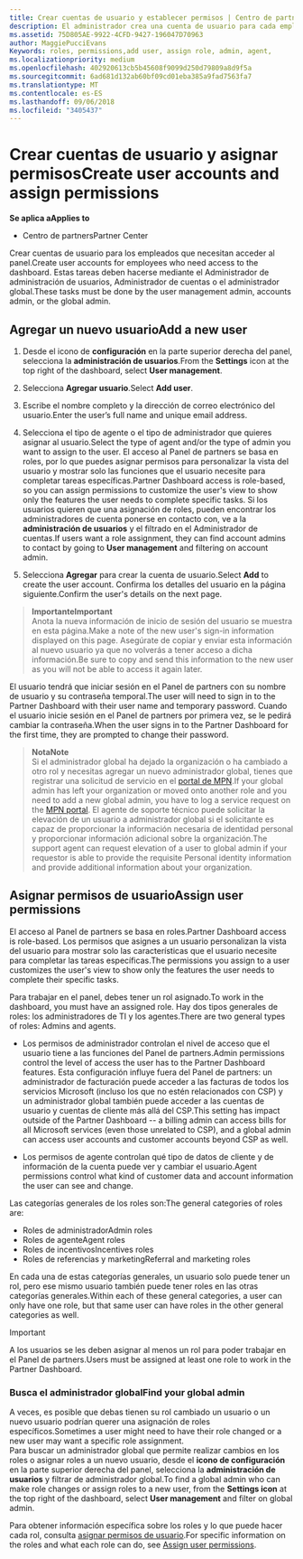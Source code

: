 ```yaml
---
title: Crear cuentas de usuario y establecer permisos | Centro de partners
description: El administrador crea una cuenta de usuario para cada empleado del partner que necesite acceder al Centro de partners.
ms.assetid: 75D805AE-9922-4CFD-9427-196047D70963
author: MaggiePucciEvans
Keywords: roles, permissions,add user, assign role, admin, agent,
ms.localizationpriority: medium
ms.openlocfilehash: 402920613cb5b45608f9099d250d79809a8d9f5a
ms.sourcegitcommit: 6ad681d132ab60bf09cd01eba385a9fad7563fa7
ms.translationtype: MT
ms.contentlocale: es-ES
ms.lasthandoff: 09/06/2018
ms.locfileid: "3405437"
---
```

# <a name="create-user-accounts-and-assign-permissions"></a><span data-ttu-id="92238-103">Crear cuentas de usuario y asignar permisos</span><span class="sxs-lookup"><span data-stu-id="92238-103">Create user accounts and assign permissions</span></span>

**<span data-ttu-id="92238-104">Se aplica a</span><span class="sxs-lookup"><span data-stu-id="92238-104">Applies to</span></span>**

-  <span data-ttu-id="92238-105">Centro de partners</span><span class="sxs-lookup"><span data-stu-id="92238-105">Partner Center</span></span>

<span data-ttu-id="92238-106">Crear cuentas de usuario para los empleados que necesitan acceder al panel.</span><span class="sxs-lookup"><span data-stu-id="92238-106">Create user accounts for employees who need access to the dashboard.</span></span> <span data-ttu-id="92238-107">Estas tareas deben hacerse mediante el Administrador de administración de usuarios, Administrador de cuentas o el administrador global.</span><span class="sxs-lookup"><span data-stu-id="92238-107">These tasks must be done by the user management admin, accounts admin, or the global admin.</span></span> 


## <a name="add-a-new-user"></a><span data-ttu-id="92238-108">Agregar un nuevo usuario</span><span class="sxs-lookup"><span data-stu-id="92238-108">Add a new user</span></span>

1. <span data-ttu-id="92238-109">Desde el icono de **configuración** en la parte superior derecha del panel, selecciona la **administración de usuarios**.</span><span class="sxs-lookup"><span data-stu-id="92238-109">From the **Settings** icon at the top right of the dashboard, select **User management**.</span></span>

2.  <span data-ttu-id="92238-110">Selecciona **Agregar usuario**.</span><span class="sxs-lookup"><span data-stu-id="92238-110">Select **Add user**.</span></span>

3.  <span data-ttu-id="92238-111">Escribe el nombre completo y la dirección de correo electrónico del usuario.</span><span class="sxs-lookup"><span data-stu-id="92238-111">Enter the user’s full name and unique email address.</span></span>

4.  <span data-ttu-id="92238-112">Selecciona el tipo de agente o el tipo de administrador que quieres asignar al usuario.</span><span class="sxs-lookup"><span data-stu-id="92238-112">Select the type of agent and/or the type of admin you want to assign to the user.</span></span> <span data-ttu-id="92238-113">El acceso al Panel de partners se basa en roles, por lo que puedes asignar permisos para personalizar la vista del usuario y mostrar solo las funciones que el usuario necesite para completar tareas específicas.</span><span class="sxs-lookup"><span data-stu-id="92238-113">Partner Dashboard access is role-based, so you can assign permissions to customize the user's view to show only the features the user needs to complete specific tasks.</span></span>  <span data-ttu-id="92238-114">Si los usuarios quieren que una asignación de roles, pueden encontrar los administradores de cuenta ponerse en contacto con, ve a la **administración de usuarios** y el filtrado en el Administrador de cuentas.</span><span class="sxs-lookup"><span data-stu-id="92238-114">If users want a role assignment, they can find account admins to contact by going to **User management** and filtering on account admin.</span></span>

5.  <span data-ttu-id="92238-115">Selecciona **Agregar** para crear la cuenta de usuario.</span><span class="sxs-lookup"><span data-stu-id="92238-115">Select **Add** to create the user account.</span></span> <span data-ttu-id="92238-116">Confirma los detalles del usuario en la página siguiente.</span><span class="sxs-lookup"><span data-stu-id="92238-116">Confirm the user's details on the next page.</span></span>

>**<span data-ttu-id="92238-117">Importante</span><span class="sxs-lookup"><span data-stu-id="92238-117">Important</span></span>**<br>
<span data-ttu-id="92238-118">Anota la nueva información de inicio de sesión del usuario se muestra en esta página.</span><span class="sxs-lookup"><span data-stu-id="92238-118">Make a note of the new user's sign-in information displayed on this page.</span></span> <span data-ttu-id="92238-119">Asegúrate de copiar y enviar esta información al nuevo usuario ya que no volverás a tener acceso a dicha información.</span><span class="sxs-lookup"><span data-stu-id="92238-119">Be sure to copy and send this information to the new user as you will not be able to access it again later.</span></span> 

<span data-ttu-id="92238-120">El usuario tendrá que iniciar sesión en el Panel de partners con su nombre de usuario y su contraseña temporal.</span><span class="sxs-lookup"><span data-stu-id="92238-120">The user will need to sign in to the Partner Dashboard with their user name and temporary password.</span></span> <span data-ttu-id="92238-121">Cuando el usuario inicie sesión en el Panel de partners por primera vez, se le pedirá cambiar la contraseña.</span><span class="sxs-lookup"><span data-stu-id="92238-121">When the user signs in to the Partner Dashboard for the first time, they are prompted to change their password.</span></span> 

>**<span data-ttu-id="92238-122">Nota</span><span class="sxs-lookup"><span data-stu-id="92238-122">Note</span></span>**<br> <span data-ttu-id="92238-123">Si el administrador global ha dejado la organización o ha cambiado a otro rol y necesitas agregar un nuevo administrador global, tienes que registrar una solicitud de servicio en el [portal de MPN](https://partner.microsoft.com/support).</span><span class="sxs-lookup"><span data-stu-id="92238-123">If your global admin has left your organization or moved onto another role and you need to add a new global admin, you have to log a service request on the [MPN portal](https://partner.microsoft.com/support).</span></span> <span data-ttu-id="92238-124">El agente de soporte técnico puede solicitar la elevación de un usuario a administrador global si el solicitante es capaz de proporcionar la información necesaria de identidad personal y proporcionar información adicional sobre la organización.</span><span class="sxs-lookup"><span data-stu-id="92238-124">The support agent can request elevation of a user to global admin if your requestor is able to provide the requisite Personal identity information and provide additional information about your organization.</span></span>

## <a name="assign-user-permissions"></a><span data-ttu-id="92238-125">Asignar permisos de usuario</span><span class="sxs-lookup"><span data-stu-id="92238-125">Assign user permissions</span></span>

<span data-ttu-id="92238-126">El acceso al Panel de partners se basa en roles.</span><span class="sxs-lookup"><span data-stu-id="92238-126">Partner Dashboard access is role-based.</span></span> <span data-ttu-id="92238-127">Los permisos que asignes a un usuario personalizan la vista del usuario para mostrar solo las características que el usuario necesite para completar las tareas específicas.</span><span class="sxs-lookup"><span data-stu-id="92238-127">The permissions you assign to a user customizes the user's view to show only the features the user needs to complete their specific tasks.</span></span> 

<span data-ttu-id="92238-128">Para trabajar en el panel, debes tener un rol asignado.</span><span class="sxs-lookup"><span data-stu-id="92238-128">To work in the dashboard, you must have an assigned role.</span></span>  <span data-ttu-id="92238-129">Hay dos tipos generales de roles: los administradores de TI y los agentes.</span><span class="sxs-lookup"><span data-stu-id="92238-129">There are two general types of roles: Admins and agents.</span></span>

- <span data-ttu-id="92238-130">Los permisos de administrador controlan el nivel de acceso que el usuario tiene a las funciones del Panel de partners.</span><span class="sxs-lookup"><span data-stu-id="92238-130">Admin permissions control the level of access the user has to the Partner Dashboard features.</span></span> <span data-ttu-id="92238-131">Esta configuración influye fuera del Panel de partners: un administrador de facturación puede acceder a las facturas de todos los servicios Microsoft (incluso los que no estén relacionados con CSP) y un administrador global también puede acceder a las cuentas de usuario y cuentas de cliente más allá del CSP.</span><span class="sxs-lookup"><span data-stu-id="92238-131">This setting has impact outside of the Partner Dashboard -- a billing admin can access bills for all Microsoft services (even those unrelated to CSP), and a global admin can access user accounts and customer accounts beyond CSP as well.</span></span>

- <span data-ttu-id="92238-132">Los permisos de agente controlan qué tipo de datos de cliente y de información de la cuenta puede ver y cambiar el usuario.</span><span class="sxs-lookup"><span data-stu-id="92238-132">Agent permissions control what kind of customer data and account information the user can see and change.</span></span>
    
<span data-ttu-id="92238-133">Las categorías generales de los roles son:</span><span class="sxs-lookup"><span data-stu-id="92238-133">The general categories of roles are:</span></span> 
- <span data-ttu-id="92238-134">Roles de administrador</span><span class="sxs-lookup"><span data-stu-id="92238-134">Admin roles</span></span>
- <span data-ttu-id="92238-135">Roles de agente</span><span class="sxs-lookup"><span data-stu-id="92238-135">Agent roles</span></span>
- <span data-ttu-id="92238-136">Roles de incentivos</span><span class="sxs-lookup"><span data-stu-id="92238-136">Incentives roles</span></span>
- <span data-ttu-id="92238-137">Roles de referencias y marketing</span><span class="sxs-lookup"><span data-stu-id="92238-137">Referral and marketing roles</span></span>


<span data-ttu-id="92238-138">En cada una de estas categorías generales, un usuario solo puede tener un rol, pero ese mismo usuario también puede tener roles en las otras categorías generales.</span><span class="sxs-lookup"><span data-stu-id="92238-138">Within each of these general categories, a user can only have one role, but that same user can have roles in the other general categories as well.</span></span> 

>[!Important]
><span data-ttu-id="92238-139">A los usuarios se les deben asignar al menos un rol para poder trabajar en el Panel de partners.</span><span class="sxs-lookup"><span data-stu-id="92238-139">Users must be assigned at least one role to work in the Partner Dashboard.</span></span>


### <a name="find-your-global-admin"></a><span data-ttu-id="92238-140">Busca el administrador global</span><span class="sxs-lookup"><span data-stu-id="92238-140">Find your global admin</span></span>

<span data-ttu-id="92238-141">A veces, es posible que debas tienen su rol cambiado un usuario o un nuevo usuario podrían querer una asignación de roles específicos.</span><span class="sxs-lookup"><span data-stu-id="92238-141">Sometimes a user might need to have their role changed or a new user may want a specific role assignment.</span></span>  
<span data-ttu-id="92238-142">Para buscar un administrador global que permite realizar cambios en los roles o asignar roles a un nuevo usuario, desde el **icono de configuración** en la parte superior derecha del panel, selecciona la **administración de usuarios** y filtrar de administrador global.</span><span class="sxs-lookup"><span data-stu-id="92238-142">To find a global admin who can make role changes or assign roles to a new user, from the **Settings icon** at the top right of the dashboard, select **User management** and filter on global admin.</span></span> 

<span data-ttu-id="92238-143">Para obtener información específica sobre los roles y lo que puede hacer cada rol, consulta [asignar permisos de usuario](permissions-overview.md).</span><span class="sxs-lookup"><span data-stu-id="92238-143">For specific information on the roles and what each role can do, see [Assign user permissions](permissions-overview.md).</span></span>





